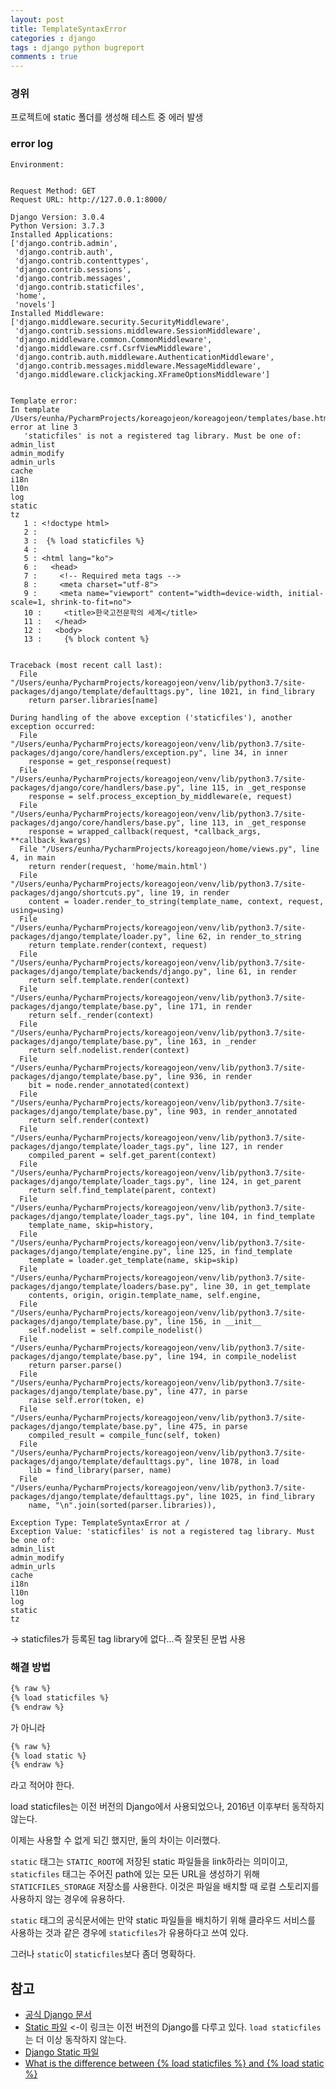 ```yaml
---
layout: post
title: TemplateSyntaxError
categories : django
tags : django python bugreport
comments : true
---
```


### 경위

프로젝트에 static 폴더를 생성해 테스트 중 에러 발생

### error log

```
Environment:


Request Method: GET
Request URL: http://127.0.0.1:8000/

Django Version: 3.0.4
Python Version: 3.7.3
Installed Applications:
['django.contrib.admin',
 'django.contrib.auth',
 'django.contrib.contenttypes',
 'django.contrib.sessions',
 'django.contrib.messages',
 'django.contrib.staticfiles',
 'home',
 'novels']
Installed Middleware:
['django.middleware.security.SecurityMiddleware',
 'django.contrib.sessions.middleware.SessionMiddleware',
 'django.middleware.common.CommonMiddleware',
 'django.middleware.csrf.CsrfViewMiddleware',
 'django.contrib.auth.middleware.AuthenticationMiddleware',
 'django.contrib.messages.middleware.MessageMiddleware',
 'django.middleware.clickjacking.XFrameOptionsMiddleware']


Template error:
In template /Users/eunha/PycharmProjects/koreagojeon/koreagojeon/templates/base.html, error at line 3
   'staticfiles' is not a registered tag library. Must be one of:
admin_list
admin_modify
admin_urls
cache
i18n
l10n
log
static
tz
   1 : <!doctype html>
   2 :
   3 :  {% load staticfiles %}
   4 :
   5 : <html lang="ko">
   6 :   <head>
   7 :     <!-- Required meta tags -->
   8 :     <meta charset="utf-8">
   9 :     <meta name="viewport" content="width=device-width, initial-scale=1, shrink-to-fit=no">
   10 :     <title>한국고전문학의 세계</title>
   11 :   </head>
   12 :   <body>
   13 :     {% block content %}


Traceback (most recent call last):
  File "/Users/eunha/PycharmProjects/koreagojeon/venv/lib/python3.7/site-packages/django/template/defaulttags.py", line 1021, in find_library
    return parser.libraries[name]

During handling of the above exception ('staticfiles'), another exception occurred:
  File "/Users/eunha/PycharmProjects/koreagojeon/venv/lib/python3.7/site-packages/django/core/handlers/exception.py", line 34, in inner
    response = get_response(request)
  File "/Users/eunha/PycharmProjects/koreagojeon/venv/lib/python3.7/site-packages/django/core/handlers/base.py", line 115, in _get_response
    response = self.process_exception_by_middleware(e, request)
  File "/Users/eunha/PycharmProjects/koreagojeon/venv/lib/python3.7/site-packages/django/core/handlers/base.py", line 113, in _get_response
    response = wrapped_callback(request, *callback_args, **callback_kwargs)
  File "/Users/eunha/PycharmProjects/koreagojeon/home/views.py", line 4, in main
    return render(request, 'home/main.html')
  File "/Users/eunha/PycharmProjects/koreagojeon/venv/lib/python3.7/site-packages/django/shortcuts.py", line 19, in render
    content = loader.render_to_string(template_name, context, request, using=using)
  File "/Users/eunha/PycharmProjects/koreagojeon/venv/lib/python3.7/site-packages/django/template/loader.py", line 62, in render_to_string
    return template.render(context, request)
  File "/Users/eunha/PycharmProjects/koreagojeon/venv/lib/python3.7/site-packages/django/template/backends/django.py", line 61, in render
    return self.template.render(context)
  File "/Users/eunha/PycharmProjects/koreagojeon/venv/lib/python3.7/site-packages/django/template/base.py", line 171, in render
    return self._render(context)
  File "/Users/eunha/PycharmProjects/koreagojeon/venv/lib/python3.7/site-packages/django/template/base.py", line 163, in _render
    return self.nodelist.render(context)
  File "/Users/eunha/PycharmProjects/koreagojeon/venv/lib/python3.7/site-packages/django/template/base.py", line 936, in render
    bit = node.render_annotated(context)
  File "/Users/eunha/PycharmProjects/koreagojeon/venv/lib/python3.7/site-packages/django/template/base.py", line 903, in render_annotated
    return self.render(context)
  File "/Users/eunha/PycharmProjects/koreagojeon/venv/lib/python3.7/site-packages/django/template/loader_tags.py", line 127, in render
    compiled_parent = self.get_parent(context)
  File "/Users/eunha/PycharmProjects/koreagojeon/venv/lib/python3.7/site-packages/django/template/loader_tags.py", line 124, in get_parent
    return self.find_template(parent, context)
  File "/Users/eunha/PycharmProjects/koreagojeon/venv/lib/python3.7/site-packages/django/template/loader_tags.py", line 104, in find_template
    template_name, skip=history,
  File "/Users/eunha/PycharmProjects/koreagojeon/venv/lib/python3.7/site-packages/django/template/engine.py", line 125, in find_template
    template = loader.get_template(name, skip=skip)
  File "/Users/eunha/PycharmProjects/koreagojeon/venv/lib/python3.7/site-packages/django/template/loaders/base.py", line 30, in get_template
    contents, origin, origin.template_name, self.engine,
  File "/Users/eunha/PycharmProjects/koreagojeon/venv/lib/python3.7/site-packages/django/template/base.py", line 156, in __init__
    self.nodelist = self.compile_nodelist()
  File "/Users/eunha/PycharmProjects/koreagojeon/venv/lib/python3.7/site-packages/django/template/base.py", line 194, in compile_nodelist
    return parser.parse()
  File "/Users/eunha/PycharmProjects/koreagojeon/venv/lib/python3.7/site-packages/django/template/base.py", line 477, in parse
    raise self.error(token, e)
  File "/Users/eunha/PycharmProjects/koreagojeon/venv/lib/python3.7/site-packages/django/template/base.py", line 475, in parse
    compiled_result = compile_func(self, token)
  File "/Users/eunha/PycharmProjects/koreagojeon/venv/lib/python3.7/site-packages/django/template/defaulttags.py", line 1078, in load
    lib = find_library(parser, name)
  File "/Users/eunha/PycharmProjects/koreagojeon/venv/lib/python3.7/site-packages/django/template/defaulttags.py", line 1025, in find_library
    name, "\n".join(sorted(parser.libraries)),

Exception Type: TemplateSyntaxError at /
Exception Value: 'staticfiles' is not a registered tag library. Must be one of:
admin_list
admin_modify
admin_urls
cache
i18n
l10n
log
static
tz

```

-> staticfiles가 등록된 tag library에 없다...즉 잘못된 문법 사용

### 해결 방법

```html
{% raw %}
{% load staticfiles %}
{% endraw %}
```

가 아니라

```html
{% raw %}
{% load static %}
{% endraw %}
```

라고 적어야 한다.

load staticfiles는 이전 버전의 Django에서 사용되었으나, 2016년 이후부터 동작하지 않는다.

이제는 사용할 수 없게 되긴 했지만, 둘의 차이는 이러했다.

`static` 태그는 `STATIC_ROOT`에 저장된 static 파일들을 link하라는 의미이고, `staticfiles` 태그는 주어진 path에 있는 모든 URL을 생성하기 위해 `STATICFILES_STORAGE` 저장소를 사용한다. 이것은 파일을 배치할 때 로컬 스토리지를 사용하지 않는 경우에 유용하다.

`static` 태그의 공식문서에는 만약 static 파일들을 배치하기 위해 클라우드 서비스를 사용하는 것과 같은 경우에 `staticfiles`가 유용하다고 쓰여 있다.

그러나 `static`이 `staticfiles`보다 좀더 명확하다.

## 참고
- [공식 Django 문서](https://docs.djangoproject.com/en/2.2/ref/templates/builtins/#static)
- [Static 파일](http://pythonstudy.xyz/python/article/314-Static-%ED%8C%8C%EC%9D%BC) <-이 링크는 이전 버전의 Django를 다루고 있다. `load staticfiles`는 더 이상 동작하지 않는다.
- [Django Static 파일](https://velog.io/@ground4ekd/django-static)
- [What is the difference between {% load staticfiles %} and {% load static %}](https://stackoverflow.com/questions/24238496/what-is-the-difference-between-load-staticfiles-and-load-static)
